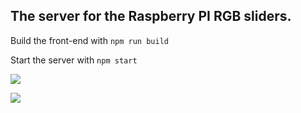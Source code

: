 ## The server for the Raspberry PI RGB sliders.

Build the front-end with `npm run build`

Start the server with `npm start`

![](https://i.imgur.com/QlGuayT.jpg)

![](https://i.imgur.com/0ilYYP2.png)